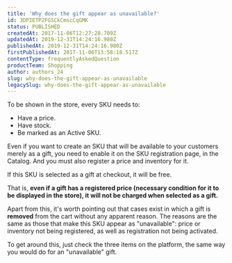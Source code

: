 ```yaml
---
title: 'Why does the gift appear as unavailable?'
id: 3DPIETP2FGSCkCmscCqGMK
status: PUBLISHED
createdAt: 2017-11-06T12:27:28.709Z
updatedAt: 2019-12-31T14:24:16.980Z
publishedAt: 2019-12-31T14:24:16.980Z
firstPublishedAt: 2017-11-06T13:58:18.517Z
contentType: frequentlyAskedQuestion
productTeam: Shopping
author: authors_24
slug: why-does-the-gift-appear-as-unavailable
legacySlug: why-does-the-gift-appear-as-unavailable
---
```


To be shown in the store, every SKU needs to:
- Have a price.
- Have stock.
- Be marked as an Active SKU.

Even if you want to create an SKU that will be available to your customers merely as a gift, you need to enable it on the SKU registration page, in the Catalog. And you must also register a price and inventory for it.

If this SKU is selected as a gift at checkout, it will be free.

That is, __even if a gift has a registered price (necessary condition for it to be displayed in the store), it will not be charged when selected as a gift.__

Apart from this, it's worth pointing out that cases exist in which a gift is __removed__ from the cart without any apparent reason. The reasons are the same as those that make this SKU appear as "unavailable": price or inventory not being registered, as well as registration not being activated.

To get around this, just check the three items on the platform, the same way you would do for an "unavailable" gift.
